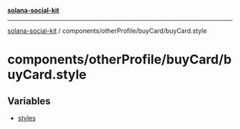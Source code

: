[**solana-social-kit**](../../../../README.md)

***

[solana-social-kit](../../../../README.md) / components/otherProfile/buyCard/buyCard.style

# components/otherProfile/buyCard/buyCard.style

## Variables

- [styles](variables/styles.md)
